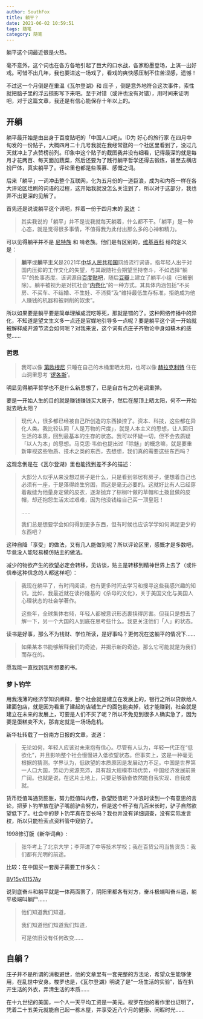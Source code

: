 ```yaml
---
author: SouthFox
title: 躺平？
date: 2021-06-02 10:59:51
tags: 随笔
category: 随笔
---
```


躺平这个词最近很是火热。

<!--more-->

毫不意外，这个词也在各方各地引起了巨大的口水战，各家粉墨登场，上演一出好戏。可惜不出几年，我也要进这一场戏了，看戏的爽快感压制不住苦涩感，遗憾！

不过这一个月倒是在重温《瓦尔登湖》和 庄子 ，倒是意外地符合这次事件，索性就把脑子里的浮云掠影写下来吧。至于对错（或许也没有对错），用时间来证明吧，对于这篇文章，我还是有信心能保存十年以上的。



## 开躺

躺平最开始是由出身于百度贴吧的「中国人口吧」。ID为 好心的旅行家 在四月中旬发的一份贴子，大概四月二十几号我就在我经常逛的一个社区里看到了，没过几天就冲上了点赞榜前列。印象中这个贴子的截图我并没有细看，记得最深的就是每月才花两百、每天面加蔬菜，然后还要为了践行躺平哲学还得去锻炼，甚至去横店扮尸体，真实躺平了。评论里也都是些羡慕、感慨之词。

后来「躺平」一词冲击整个互联网，化为五月份的一道巨浪，成为和内卷一样在各大评论区烂刷的词语的过程，这开始我就没怎么关注到了，所以对于这部分，我也弄不出更深的见解了。

首先还是说说躺平这个词吧，拌着一份于四月末的 [采访](https://www.thepaper.cn/newsDetail_forward_12444215) ：

> 其实我说的「躺平」并不是说我就每天躺着，什么都不干。「躺平」是一种心态，就是觉得很多事情，不值得我为此付出那么多的心神和精力。

可以见得躺平并不是 [尼特族](https://zh.wikipedia.org/wiki/%E5%B0%BC%E7%89%B9%E6%97%8F) 和 啃老族。他们是有区别的，[维基百科](https://zh.wikipedia.org/zh-hans/躺平) 给的定义是：

> **躺平**或**躺平主义**是2021年[中华人民共和国](https://zh.wikipedia.org/wiki/中华人民共和国)网络流行词语，指年轻人出于对国内压抑的工作文化的失望，与其跟随社会期望坚持奋斗，不如选择“躺平”的处事态度。该词源自[百度贴吧](https://zh.wikipedia.org/wiki/百度贴吧)，随后[豆瓣](https://zh.wikipedia.org/wiki/豆瓣)上建立了躺平小组（已被删除）。躺平被视为是对抗社会“[内卷化](https://zh.wikipedia.org/wiki/内卷化)”的一种方式。其具体内涵包括“不买房、不买车、不结婚、不生娃、不消费”及“维持最低生存标准，拒绝成为他人赚钱的机器和被剥削的奴隶”。

所以如果要是躺平要是简单理解成混吃等死，那就是错的了。这种网络传播中的异化，不知道是望文生义多一点还是官媒地引导多一点呢？要是躺平这个词一开始就被解释成开源节流会如何呢？对我来说，这个词有点庄子齐物论中身如槁木的感觉……

### 哲思

> 我可以像 [第欧根尼](https://zh.wikipedia.org/wiki/錫諾普的第歐根尼) 只睡在自己的木桶里晒太阳，也可以像 [赫拉克利特](https://zh.wikipedia.org/wiki/赫拉克利特) 住在山洞里思考 ‘[逻各斯](https://zh.wikipedia.org/wiki/逻各斯)’。

明显见得躺平哲学也不是什么新思想了，已是自古有之的老调重弹。

要是一开始人生的目的就是赚钱赚钱买大房子，然后在屋顶上晒太阳，何不一开始就去晒太阳？



> 现代人，很多都已经被自己所创造的东西操控了。资本、科技，这些都在异化人类。我比较认同「人是万物的尺度」，就是人本主义的思想，让人回归生活的本质，回到最基本的生存的状态。我可以怀疑一切，但不会去质疑「以人为本」的思想。马克思·韦伯也提出过「除魅」的概念嘛，就是要重新审视这些物质、技术之类的东西，去想想，我们真的需要这些东西吗？

这观念倒是在《瓦尔登湖》里也能找到差不多的描述：

> 大部分人似乎从来没想过房子是什么，只是看到邻居有房子，便想着自己也必须有一座，于是落得终生穷困，而这是毫无必要的。这就好比有人已经穿着裁缝为他量身定做的皮衣，逐渐抛弃了棕榈叶做的草帽和土拨鼠做的皮帽，却还抱怨生活太过艰难，因为他没钱给自己买一顶皇冠！
>
> ……
>
> 我们总是想要学会如何得到更多东西，但有时候也应该学学如何满足更少的东西吧？

这种自降「享受」的做法，又有几人能做到呢？所以评论区里，感慨才是多数吧，毕竟没人能轻易模仿贴主的做法。

减少的物欲产生的欲望必定会转移，见访谈，贴主是转移到精神世界上去了（或许信奉这种信念的人都这样吧）：

> 我现在躺平了，有时间阅读，也有更多时间去学习和搜寻这些我感兴趣的知识。比如，我最近就在读孙隆基的《杀母的文化》，关于美国文化与美国人心理状态的社会学著作。
>
> 这些年，全球集体右倾，年轻人都被意识形态裹挟得厉害。但我只是想去了解一下，另一个大国的人到底在思考些什么。我更关注他们「人」的状态。

读书是好事，那么不为钱财、学位所读，是好事吗？更何况在这躺平的情况下……

> 如果某本书能够解释我们的奇迹，并揭示新的奇迹，那么它可能就是为我们而存在的。

愿我能一直找到我所想要的书。

### 萝卜钓竿

用我浅薄的经济学知识阐释，整个社会就是建立在发展上的，银行之所以贷款给人建面包店，就是因为看重了建起的店铺生产的面包能卖掉，钱才能赚到，社会就是建立在未来的发展上，可要是人们不买了呢？所以不免见到很多人确实急了，因为要是蛋糕变不大，那肯定就是一场场危机。

新华社转载了一份南方日报的文章，说道：

> 无论如何，年轻人应该对未来抱有信心。尽管有人认为，年轻一代正在“低欲化”，并且影响整个社会慢慢进入低欲望状态。但事实上，这是一种毫无根据的猜测。学界认为，低欲望的本质原因是发展动力不足。中国是世界第一人口大国，劳动力资源充沛，具有超大规模市场优势，中国经济发展前景广阔。也就是说，在这片土地上，只要足够勤奋依然能自我实现、自我成就。

货币贬值叫通货膨胀，努力贬值叫内卷，欲望贬值呢？冲浪时读到一个有意思的言论，把萝卜钓竿放在驴子嘴前驴会努力，但是这个杆子有几百米长时，驴子自然欲望低下了。社会中的萝卜钓竿真在变长吗？我也并没有详细调查，没有实际发言权，所以只能检索点资料管中窥豹了。

1998修订版《新华词典》:

> 张华考上了北京大学；李萍进了中等技术学校；我在百货公司当售货员：我们都有光明的前途。

比较：在中国买一套房子需要工作多久：

[BV15v41157Ay](https://www.bilibili.com/video/BV15v41157Ay)



说到底奋斗和躺平就是一体两面罢了，阴阳里都各有对方，奋斗极端叫奋斗逼，躺平极端叫躺尸……

> 他们知道我们知道，
>
> 我们知道他们知道我们知道，
>
> 可是依旧没有任何改变……



## 自躺？

庄子并不是所谓的消极避世，他的文章里有一套完整的方法论，希望众生能够使用，在乱世中安身。梭罗也是，《瓦尔登湖》明说了是“一场生活的实验”，皆在扒开生活的外衣，弄清生活的本质……

在十九世纪的美国，一个人一天平均工资是一美元。梭罗在他的著作里也证明了，凭着二十五美元就能自己起一栋木屋，并享受近八个月的健康、闲暇时光……